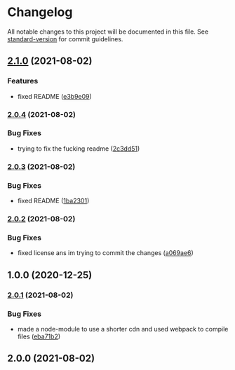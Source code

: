 # Changelog

All notable changes to this project will be documented in this file. See [standard-version](https://github.com/conventional-changelog/standard-version) for commit guidelines.

## [2.1.0](https://github.com/JebBarbas/protocolredirect/compare/v2.0.4...v2.1.0) (2021-08-02)


### Features

* fixed README ([e3b9e09](https://github.com/JebBarbas/protocolredirect/commit/e3b9e0985914c0196b3ea7fd883f65ca25f55e70))

### [2.0.4](https://github.com/JebBarbas/protocolredirect/compare/v2.0.3...v2.0.4) (2021-08-02)


### Bug Fixes

* trying to fix the fucking readme ([2c3dd51](https://github.com/JebBarbas/protocolredirect/commit/2c3dd518c16dd2b5e8ca45c47d953110e886c322))

### [2.0.3](https://github.com/JebBarbas/protocolredirect/compare/v2.0.2...v2.0.3) (2021-08-02)


### Bug Fixes

* fixed README ([1ba2301](https://github.com/JebBarbas/protocolredirect/commit/1ba23019fd7b935056dd7116f1ea3217ba3a3d2f))

### [2.0.2](https://github.com/JebBarbas/protocolredirect/compare/v2.0.1...v2.0.2) (2021-08-02)


### Bug Fixes

* fixed license ans im trying to commit the changes ([a069ae6](https://github.com/JebBarbas/protocolredirect/commit/a069ae6c60d5bcb24fd07724e99f4e7a1924d433))

## 1.0.0 (2020-12-25)

### [2.0.1](https://github.com/JebBarbas/protocolredirect/compare/v2.0.0...v2.0.1) (2021-08-02)


### Bug Fixes

* made a node-module to use a shorter cdn and used webpack to compile files ([eba71b2](https://github.com/JebBarbas/protocolredirect/commit/eba71b27c5b44bb63f15dd6a873c0403ac7b3018))

## 2.0.0 (2021-08-02)
